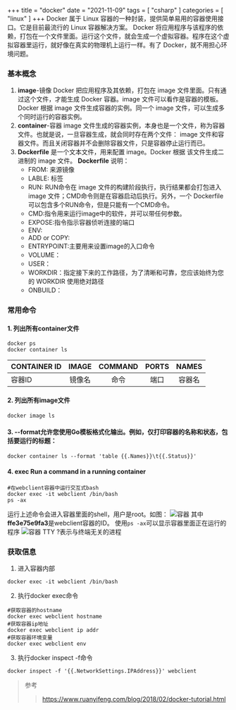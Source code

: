+++
title = "docker"
date = "2021-11-09"
tags = [ "csharp" ]
categories = [ "linux" ]
+++
Docker 属于 Linux 容器的一种封装，提供简单易用的容器使用接口。它是目前最流行的 Linux 容器解决方案。
Docker 将应用程序与该程序的依赖，打包在一个文件里面。运行这个文件，就会生成一个虚拟容器。程序在这个虚拟容器里运行，就好像在真实的物理机上运行一样。有了 Docker，就不用担心环境问题。
<!--more-->
### 基本概念
1. **image**-镜像
Docker 把应用程序及其依赖，打包在 image 文件里面。只有通过这个文件，才能生成 Docker 容器。image 文件可以看作是容器的模板。Docker 根据 image 文件生成容器的实例。同一个 image 文件，可以生成多个同时运行的容器实例。
2. **container**-容器
image 文件生成的容器实例，本身也是一个文件，称为容器文件。也就是说，一旦容器生成，就会同时存在两个文件： image 文件和容器文件。而且关闭容器并不会删除容器文件，只是容器停止运行而已。
3. **Dockerfile**
是一个文本文件，用来配置 image。Docker 根据 该文件生成二进制的 image 文件。
**Dockerfile** 说明：
	- FROM: 来源镜像
	- LABLE: 标签
	- RUN: RUN命令在 image 文件的构建阶段执行，执行结果都会打包进入 image 文件；CMD命令则是在容器启动后执行。另外，一个 Dockerfile 可以包含多个RUN命令，但是只能有一个CMD命令。
	- CMD:指令用来运行image中的软件，并可以带任何参数。
	- EXPOSE:指令指示容器侦听连接的端口
	- ENV:
	- ADD or COPY:
	- ENTRYPOINT:主要用来设置image的入口命令
	- VOLUME：
	- USER：
	- WORKDIR：指定接下来的工作路径，为了清晰和可靠，您应该始终为您的 WORKDIR 使用绝对路径 
	- ONBUILD：

### 常用命令
#### 1. 列出所有container文件
```shell
docker ps
docker container ls
```
|CONTAINER ID|IMAGE|COMMAND|PORTS|NAMES|
|:--|:--:|:--:|:--:|:--:|
|容器ID|镜像名|命令|端口|容器名|
#### 2. 列出所有image文件
```shell
docker image ls
```
#### 3. --format允许您使用Go模板格式化输出。例如，仅打印容器的名称和状态，包括要运行的标题：
```shell
docker container ls --format 'table {{.Names}}\t{{.Status}}'
```
#### 4. exec Run a command in a running container
```shell
#在webclient容器中运行交互式bash
docker exec -it webclient /bin/bash
ps -ax
```
运行上述命令会进入容器里面的shell，用户是root。如图：
![容器](../../pictures/ECDFDC8E-71A9-4d44-98A3-2ECD4D7EAD58.png '点我')
其中**ffe3e75e9fa3**是webclient容器的ID。
使用`ps -ax`可以显示容器里面正在运行的程序
![容器](../../pictures/5AE191C0-38AA-431a-95DA-553C8E268566.png '点我')
TTY ?表示与终端无关的进程
### 获取信息
1. 进入容器内部
```shell
docker exec -it webclient /bin/bash
```
2. 执行docker exec命令
```shell
#获取容器的hostname
docker exec webclient hostname
#获取容器ip地址
docker exec webclient ip addr
#获取容器环境变量
docker exec webclient env
```
3. 执行docker inspect -f命令
```shell
docker inspect -f '{{.NetworkSettings.IPAddress}}' webclient
```

> 参考
>> <https://www.ruanyifeng.com/blog/2018/02/docker-tutorial.html>
